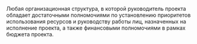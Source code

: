 Любая организационная структура, в которой руководитель проекта обладает достаточными полномочиями по установлению приоритетов использования ресурсов и руководству работы лиц, назначенных на исполнение проекта, а также финансовыми полномочиями в рамках бюджета проекта.